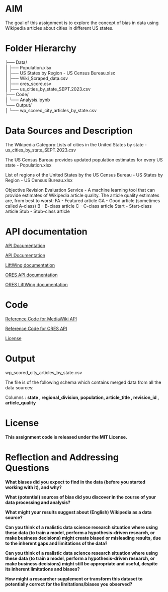 # AIM

The goal of this assignment is to explore the concept of bias in data using Wikipedia articles about cities in different US states.

# Folder Hierarchy

├── Data/<br>
│   ├── Population.xlsx<br>
│   ├── US States by Region - US Census Bureau.xlsx<br>
│   ├── Wiki_Scraped_data.csv<br>
│   ├── ores_score.csv<br>
│   ├── us_cities_by_state_SEPT.2023.csv<br>
├── Code/<br>
│   └── Analysis.ipynb<br>
└── Output/<br>
│   └── wp_scored_city_articles_by_state.csv<br>


# Data Sources and Description

The Wikipedia Category:Lists of cities in the United States by state - us_cities_by_state_SEPT.2023.csv

The US Census Bureau provides updated population estimates for every US state - Population.xlsx

List of regions of the United States by the US Census Bureau - US States by Region - US Census Bureau.xlsx

Objective Revision Evaluation Service - A machine learning tool that can provide estimates of Wikipedia article quality. The article quality estimates are, from best to worst:
FA - Featured article
GA - Good article (sometimes called A-class)
B - B-class article
C - C-class article
Start - Start-class article
Stub - Stub-class article

# API documentation

[API Documentation](https://www.mediawiki.org/wiki/API:Info)

[API Documentation](https://www.mediawiki.org/wiki/API:Main_page)

[LiftWing documentation](https://wikitech.wikimedia.org/wiki/Machine_Learning/LiftWing)

[ORES API documentation](https://ores.wikimedia.org/docs)

[ORES LiftWing documentation](https://wikitech.wikimedia.org/wiki/Machine_Learning/LiftWing/Usage)

# Code

[Reference Code for MediaWiki API](https://colab.research.google.com/drive/15UoE16s-IccCTOXREjU3xDIz07tlpyrl)

[Reference Code for ORES API](https://colab.research.google.com/drive/17C9xsmR9U3lJeD52UTbAedlHDetwYsxs#scrollTo=GgcjNS0j2VSQ)

[License](https://creativecommons.org/licenses/by/4.0/)


# Output

wp_scored_city_articles_by_state.csv

The file is of the following schema which contains merged data from all the data sources:

Columns : <b> state , <b> regional_division, <b> population, <b> article_title , <b>revision_id , <b>article_quality



# License

This assignment code is released under the MIT License.

# Reflection and Addressing Questions

What biases did you expect to find in the data (before you started working with it), and why?

What (potential) sources of bias did you discover in the course of your data processing and analysis?

What might your results suggest about (English) Wikipedia as a data source?

Can you think of a realistic data science research situation where using these data (to train a model, perform a hypothesis-driven research, or make business decisions) might create biased or misleading results, due to the inherent gaps and limitations of the data?

Can you think of a realistic data science research situation where using these data (to train a model, perform a hypothesis-driven research, or make business decisions) might still be appropriate and useful, despite its inherent limitations and biases?

How might a researcher supplement or transform this dataset to potentially correct for the limitations/biases you observed?

